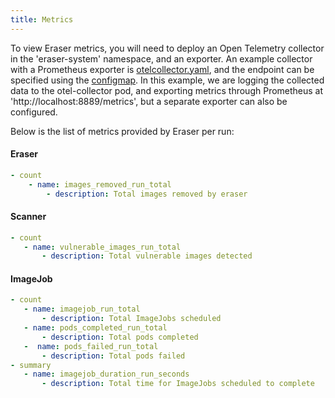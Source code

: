 ```yaml
---
title: Metrics
---
```


To view Eraser metrics, you will need to deploy an Open Telemetry collector in the 'eraser-system' namespace, and an exporter. An example collector with a Prometheus exporter is [otelcollector.yaml](https://github.com/eraser-dev/eraser/blob/main/test/e2e/test-data/otelcollector.yaml), and the endpoint can be specified using the [configmap](https://eraser-dev.github.io/eraser/docs/customization#universal-options). In this example, we are logging the collected data to the otel-collector pod, and exporting metrics through Prometheus at 'http://localhost:8889/metrics', but a separate exporter can also be configured.

Below is the list of metrics provided by Eraser per run:

#### Eraser
```yaml
- count
	- name: images_removed_run_total
		- description: Total images removed by eraser
```

 #### Scanner
 ```yaml
- count
	- name: vulnerable_images_run_total
		- description: Total vulnerable images detected
 ```

 #### ImageJob
 ```yaml
 - count
	- name: imagejob_run_total
		- description: Total ImageJobs scheduled
	- name: pods_completed_run_total
		- description: Total pods completed
	-  name: pods_failed_run_total
		- description: Total pods failed
- summary
	- name: imagejob_duration_run_seconds
		- description: Total time for ImageJobs scheduled to complete
```
